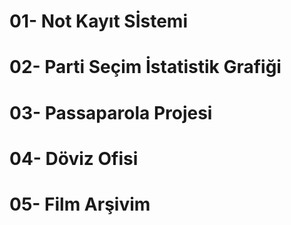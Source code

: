 # 01- Not Kayıt Sİstemi
 
 
 
# 02- Parti Seçim İstatistik Grafiği



# 03- Passaparola Projesi



# 04- Döviz Ofisi




# 05- Film Arşivim
